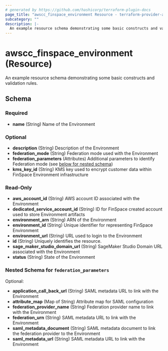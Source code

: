 ```yaml
---
# generated by https://github.com/hashicorp/terraform-plugin-docs
page_title: "awscc_finspace_environment Resource - terraform-provider-awscc"
subcategory: ""
description: |-
  An example resource schema demonstrating some basic constructs and validation rules.
---
```


# awscc_finspace_environment (Resource)

An example resource schema demonstrating some basic constructs and validation rules.



<!-- schema generated by tfplugindocs -->
## Schema

### Required

- **name** (String) Name of the Environment

### Optional

- **description** (String) Description of the Environment
- **federation_mode** (String) Federation mode used with the Environment
- **federation_parameters** (Attributes) Additional parameters to identify Federation mode (see [below for nested schema](#nestedatt--federation_parameters))
- **kms_key_id** (String) KMS key used to encrypt customer data within FinSpace Environment infrastructure

### Read-Only

- **aws_account_id** (String) AWS account ID associated with the Environment
- **dedicated_service_account_id** (String) ID for FinSpace created account used to store Environment artifacts
- **environment_arn** (String) ARN of the Environment
- **environment_id** (String) Unique identifier for representing FinSpace Environment
- **environment_url** (String) URL used to login to the Environment
- **id** (String) Uniquely identifies the resource.
- **sage_maker_studio_domain_url** (String) SageMaker Studio Domain URL associated with the Environment
- **status** (String) State of the Environment

<a id="nestedatt--federation_parameters"></a>
### Nested Schema for `federation_parameters`

Optional:

- **application_call_back_url** (String) SAML metadata URL to link with the Environment
- **attribute_map** (Map of String) Attribute map for SAML configuration
- **federation_provider_name** (String) Federation provider name to link with the Environment
- **federation_urn** (String) SAML metadata URL to link with the Environment
- **saml_metadata_document** (String) SAML metadata document to link the federation provider to the Environment
- **saml_metadata_url** (String) SAML metadata URL to link with the Environment


